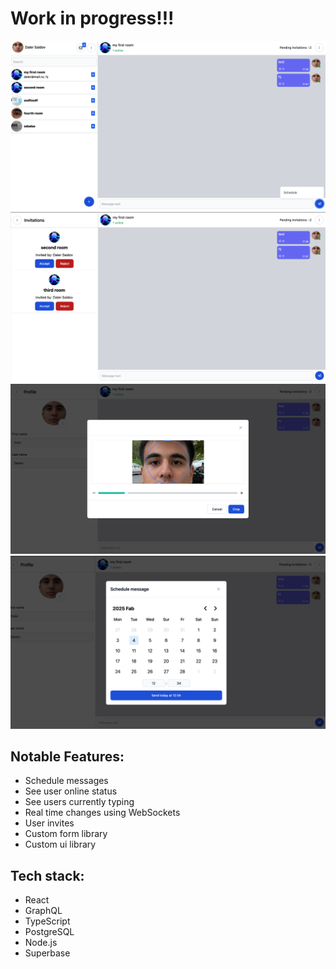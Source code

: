 # Work in progress!!!

![First](images/01.png)
![First](images/02.png)
![First](images/03.png)
![First](images/04.png)

## Notable Features:

- Schedule messages
- See user online status
- See users currently typing
- Real time changes using WebSockets
- User invites
- Custom form library
- Custom ui library

## Tech stack:

- React
- GraphQL
- TypeScript
- PostgreSQL
- Node.js
- Superbase
